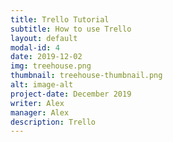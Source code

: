 ```yaml
---
title: Trello Tutorial
subtitle: How to use Trello 
layout: default
modal-id: 4
date: 2019-12-02
img: treehouse.png
thumbnail: treehouse-thumbnail.png
alt: image-alt
project-date: December 2019
writer: Alex
manager: Alex
description: Trello
---
```

